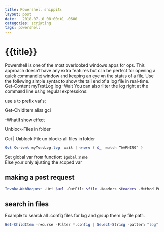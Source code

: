 ```yaml
---
title: Powershell snippits
layout: post
date:   2018-07-10 08:00:01 -0600
categories: scripting
tags: powershell
---
```

# {{title}}

Powershell is one of the most overlooked windows apps for ops. This approach doesn’t have any extra features but can be perfect for opening a quick commandlet window and keeping an eye on the status of a file.
Use the following simple syntax to show the tail end of a log file in real-time.
Get-Content myTestLog.log –Wait
You can also filter the log right at the command line using regular expressions:

use `$` to prefix var's;

Get-ChildItem alias gci

-WhatIf show effect

Unblock-Files in folder 

Gci | Unblock-File un blocks all files in folder



```powershell
Get-Content myTestLog.log -wait | where { $_ -match “WARNING” }
```

Set global var from function:
`$gobal:name`   
Else your only ajusting the scoped var.

## making a post request

```powershell
Invoke-WebRequest -Uri $url -OutFile $file -Headers $Headers -Method POST
```

## search in files

Example to search all .config files for log and group them by file path.

```powershell
Get-ChildItem -recurse -Filter *.config | Select-String -pattern "log" | group path | select Path
```